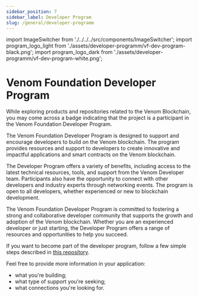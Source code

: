 ```yaml
---
sidebar_position: 7
sidebar_label: Developer Program
slug: /general/developer-programm
---
```


import ImageSwitcher from './../../../src/components/ImageSwitcher';
import program_logo_light from './assets/developer-programm/vf-dev-program-black.png';
import program_logo_dark from './assets/developer-programm/vf-dev-program-white.png';

# Venom Foundation Developer Program

While exploring products and repositories related to the Venom Blockchain, you may come across a badge indicating that the project is a participant in the Venom Foundation Developer Program.

<ImageSwitcher
    lightImageSrc={program_logo_light}
    darkImageSrc={program_logo_dark}
    alt="Developer Program Logo"
    width="400px"
/>

The Venom Foundation Developer Program is designed to support and encourage developers to build on the Venom blockchain. The program provides resources and support to developers to create innovative and impactful applications and smart contracts on the Venom blockchain.

The Developer Program offers a variety of benefits, including access to the latest technical resources, tools, and support from the Venom Developer team. Participants also have the opportunity to connect with other developers and industry experts through networking events. The program is open to all developers, whether experienced or new to blockchain development.

The Venom Foundation Developer Program is committed to fostering a strong and collaborative developer community that supports the growth and adoption of the Venom blockchain. Whether you are an experienced developer or just starting, the Developer Program offers a range of resources and opportunities to help you succeed.

If you want to become part of the developer program, follow a few simple steps described in [this repository](https://github.com/venom-blockchain/developer-program#venom-foundation-developer-program-repository-guidelines).

Feel free to provide more information in your application:
- what you're building;
- what type of support you're seeking;
- what connections you're looking for.
